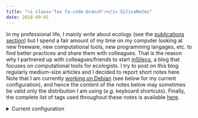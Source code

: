 ```yaml
---
title: "<i class='fas fa-code-branch'></i> SilicoNotes"
date: 2018-09-01
---
```


In my professional life, I mainly write about ecology (see the [publications
section](../publications)) but I spend a fair amount of my time on my computer
looking at new freeware, new computational tools, new programming langages, etc.
to find better practices and share them with colleagues. That is the
reason why I partnered up with colleagues/friends to start
[inSileco](https://insileco.github.io/), a blog that focuses on computational
tools for ecologists. I try to post on this blog regularly medium-size articles
and I decided to report short notes here. Note that I am currently [working
on Debian](https://insileco.github.io/2018/06/18/my-r-setup-on-debian/) (see below for my current configuration),
and hence the content of the notes below may sometimes be valid only the
distribution I am using (*e.g.* keyboard shortcuts). Finally, the complete list
of tags used throughout these notes is available [here](/tags/).

<details>
<summary>Current configuration</summary>

```.sh
$ inxi -S
System:
  Host: deb Kernel: 5.14.0-4-amd64 x86_64 bits: 64 Desktop: GNOME 41.1
  Distro: Debian GNU/Linux bookworm/sid
```

</details>